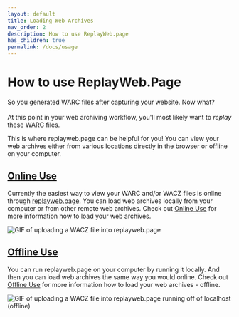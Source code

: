 ```yaml
---
layout: default
title: Loading Web Archives
nav_order: 2
description: How to use ReplayWeb.page
has_children: true
permalink: /docs/usage
---
```


# How to use ReplayWeb.Page
So you generated WARC files after capturing your website. Now what? <br><br>
At this point in your web archiving workflow, you'll most likely want to <i><a alt="Replay in this case would be to reproduce, playback or see your web archives again." title="Reproduce, playback, or see again."><span style="cursor: help;">replay</span></a></i> these WARC files. 

This is where replayweb.page can be helpful for you! You can view your web archives either from various locations directly in the browser or offline on your computer. 

## <a href="/docs/loading_online">Online Use</a> 

Currently the easiest way to view your WARC and/or WACZ files is online through <a href="https://replayweb.page/" target="_blank">replayweb.page</a>. You can load web archives locally from your computer or from other remote web archives. Check out [Online Use](/docs/loading_online) for more information how to load your web archives.

<img alt="GIF of uploading a WACZ file into replayweb.page" src="/docs/assets/replaywebpage-online.gif">

## <a href="/docs/loading_offline">Offline Use</a> 
You can run replayweb.page on your computer by running it locally. And then you can load web archives the same way you would online. Check out [Offline Use](/docs/loading_offline) for more information how to load your web archives - offline.  

<img alt="GIF of uploading a WACZ file into replayweb.page running off of localhost (offline)" src="/docs/assets/replaywebpage-offline.gif">


